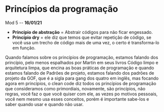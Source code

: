 # Princípios da programação

Mod 5 -- **16/01/21**

* **Princípio de abstração** = Abstrair códigos para não ficar engessado.
* **Princípio dry** = ele diz que temos que evitar repetição de código, se você usa um trecho de código mais de uma vez, o certo é transforma-lo em função.

Quando falamos sobre os princípios de programação, estamos falando dos princípio, pelo menos espalhados por Martin em seus livros Código limpo e arquitetura limpa, que encina as boas práticas de programação e quando estamos falando de Padrões de projeto, estamos falando dos padrões de projeto da GOF, que é a sigla para gang dos quatro em inglês, mas focando agora em princípios, o clean code diz todos os princípios de programação que consideramos como primordiais, novamente, são princípios, não regras, você faz o que você quiser com ele, as vezes po motivos pessoais, você nem mesmo usa esses conceitos, porém é importante sabe-los e saber quando usar e quando não usar.
